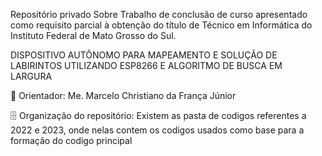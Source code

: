 Repositório privado Sobre Trabalho de conclusão de curso apresentado como requisito parcial à obtenção do título de Técnico em Informática do Instituto Federal de Mato Grosso do Sul.<br/>

DISPOSITIVO AUTÔNOMO PARA MAPEAMENTO E SOLUÇÃO DE LABIRINTOS UTILIZANDO ESP8266 E ALGORITMO DE BUSCA EM LARGURA</br>

🏫 Orientador: Me. Marcelo Christiano da França Júnior</br>

🗄️ Organização do repositório: Existem as pasta de codigos referentes a 2022 e 2023, onde nelas contem os codigos usados como base para a 
formação do codigo principal 


